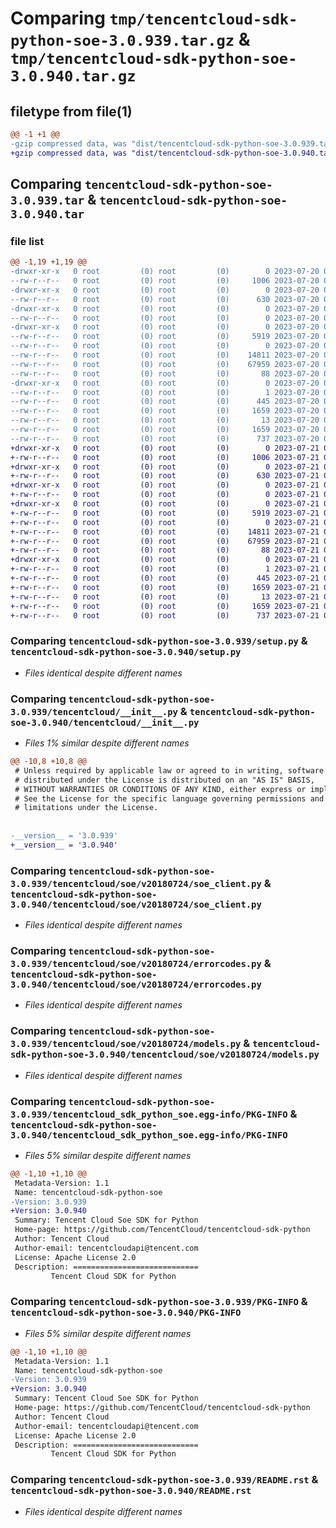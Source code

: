 # Comparing `tmp/tencentcloud-sdk-python-soe-3.0.939.tar.gz` & `tmp/tencentcloud-sdk-python-soe-3.0.940.tar.gz`

## filetype from file(1)

```diff
@@ -1 +1 @@
-gzip compressed data, was "dist/tencentcloud-sdk-python-soe-3.0.939.tar", last modified: Thu Jul 20 00:30:23 2023, max compression
+gzip compressed data, was "dist/tencentcloud-sdk-python-soe-3.0.940.tar", last modified: Fri Jul 21 00:48:43 2023, max compression
```

## Comparing `tencentcloud-sdk-python-soe-3.0.939.tar` & `tencentcloud-sdk-python-soe-3.0.940.tar`

### file list

```diff
@@ -1,19 +1,19 @@
-drwxr-xr-x   0 root         (0) root         (0)        0 2023-07-20 00:30:23.000000 tencentcloud-sdk-python-soe-3.0.939/
--rw-r--r--   0 root         (0) root         (0)     1006 2023-07-20 00:30:23.000000 tencentcloud-sdk-python-soe-3.0.939/setup.py
-drwxr-xr-x   0 root         (0) root         (0)        0 2023-07-20 00:30:23.000000 tencentcloud-sdk-python-soe-3.0.939/tencentcloud/
--rw-r--r--   0 root         (0) root         (0)      630 2023-07-20 00:30:23.000000 tencentcloud-sdk-python-soe-3.0.939/tencentcloud/__init__.py
-drwxr-xr-x   0 root         (0) root         (0)        0 2023-07-20 00:30:23.000000 tencentcloud-sdk-python-soe-3.0.939/tencentcloud/soe/
--rw-r--r--   0 root         (0) root         (0)        0 2023-07-20 00:30:23.000000 tencentcloud-sdk-python-soe-3.0.939/tencentcloud/soe/__init__.py
-drwxr-xr-x   0 root         (0) root         (0)        0 2023-07-20 00:30:23.000000 tencentcloud-sdk-python-soe-3.0.939/tencentcloud/soe/v20180724/
--rw-r--r--   0 root         (0) root         (0)     5919 2023-07-20 00:30:23.000000 tencentcloud-sdk-python-soe-3.0.939/tencentcloud/soe/v20180724/soe_client.py
--rw-r--r--   0 root         (0) root         (0)        0 2023-07-20 00:30:23.000000 tencentcloud-sdk-python-soe-3.0.939/tencentcloud/soe/v20180724/__init__.py
--rw-r--r--   0 root         (0) root         (0)    14811 2023-07-20 00:30:23.000000 tencentcloud-sdk-python-soe-3.0.939/tencentcloud/soe/v20180724/errorcodes.py
--rw-r--r--   0 root         (0) root         (0)    67959 2023-07-20 00:30:23.000000 tencentcloud-sdk-python-soe-3.0.939/tencentcloud/soe/v20180724/models.py
--rw-r--r--   0 root         (0) root         (0)       88 2023-07-20 00:30:23.000000 tencentcloud-sdk-python-soe-3.0.939/setup.cfg
-drwxr-xr-x   0 root         (0) root         (0)        0 2023-07-20 00:30:23.000000 tencentcloud-sdk-python-soe-3.0.939/tencentcloud_sdk_python_soe.egg-info/
--rw-r--r--   0 root         (0) root         (0)        1 2023-07-20 00:30:23.000000 tencentcloud-sdk-python-soe-3.0.939/tencentcloud_sdk_python_soe.egg-info/dependency_links.txt
--rw-r--r--   0 root         (0) root         (0)      445 2023-07-20 00:30:23.000000 tencentcloud-sdk-python-soe-3.0.939/tencentcloud_sdk_python_soe.egg-info/SOURCES.txt
--rw-r--r--   0 root         (0) root         (0)     1659 2023-07-20 00:30:23.000000 tencentcloud-sdk-python-soe-3.0.939/tencentcloud_sdk_python_soe.egg-info/PKG-INFO
--rw-r--r--   0 root         (0) root         (0)       13 2023-07-20 00:30:23.000000 tencentcloud-sdk-python-soe-3.0.939/tencentcloud_sdk_python_soe.egg-info/top_level.txt
--rw-r--r--   0 root         (0) root         (0)     1659 2023-07-20 00:30:23.000000 tencentcloud-sdk-python-soe-3.0.939/PKG-INFO
--rw-r--r--   0 root         (0) root         (0)      737 2023-07-20 00:30:23.000000 tencentcloud-sdk-python-soe-3.0.939/README.rst
+drwxr-xr-x   0 root         (0) root         (0)        0 2023-07-21 00:48:43.000000 tencentcloud-sdk-python-soe-3.0.940/
+-rw-r--r--   0 root         (0) root         (0)     1006 2023-07-21 00:48:43.000000 tencentcloud-sdk-python-soe-3.0.940/setup.py
+drwxr-xr-x   0 root         (0) root         (0)        0 2023-07-21 00:48:43.000000 tencentcloud-sdk-python-soe-3.0.940/tencentcloud/
+-rw-r--r--   0 root         (0) root         (0)      630 2023-07-21 00:48:43.000000 tencentcloud-sdk-python-soe-3.0.940/tencentcloud/__init__.py
+drwxr-xr-x   0 root         (0) root         (0)        0 2023-07-21 00:48:43.000000 tencentcloud-sdk-python-soe-3.0.940/tencentcloud/soe/
+-rw-r--r--   0 root         (0) root         (0)        0 2023-07-21 00:48:43.000000 tencentcloud-sdk-python-soe-3.0.940/tencentcloud/soe/__init__.py
+drwxr-xr-x   0 root         (0) root         (0)        0 2023-07-21 00:48:43.000000 tencentcloud-sdk-python-soe-3.0.940/tencentcloud/soe/v20180724/
+-rw-r--r--   0 root         (0) root         (0)     5919 2023-07-21 00:48:43.000000 tencentcloud-sdk-python-soe-3.0.940/tencentcloud/soe/v20180724/soe_client.py
+-rw-r--r--   0 root         (0) root         (0)        0 2023-07-21 00:48:43.000000 tencentcloud-sdk-python-soe-3.0.940/tencentcloud/soe/v20180724/__init__.py
+-rw-r--r--   0 root         (0) root         (0)    14811 2023-07-21 00:48:43.000000 tencentcloud-sdk-python-soe-3.0.940/tencentcloud/soe/v20180724/errorcodes.py
+-rw-r--r--   0 root         (0) root         (0)    67959 2023-07-21 00:48:43.000000 tencentcloud-sdk-python-soe-3.0.940/tencentcloud/soe/v20180724/models.py
+-rw-r--r--   0 root         (0) root         (0)       88 2023-07-21 00:48:43.000000 tencentcloud-sdk-python-soe-3.0.940/setup.cfg
+drwxr-xr-x   0 root         (0) root         (0)        0 2023-07-21 00:48:43.000000 tencentcloud-sdk-python-soe-3.0.940/tencentcloud_sdk_python_soe.egg-info/
+-rw-r--r--   0 root         (0) root         (0)        1 2023-07-21 00:48:43.000000 tencentcloud-sdk-python-soe-3.0.940/tencentcloud_sdk_python_soe.egg-info/dependency_links.txt
+-rw-r--r--   0 root         (0) root         (0)      445 2023-07-21 00:48:43.000000 tencentcloud-sdk-python-soe-3.0.940/tencentcloud_sdk_python_soe.egg-info/SOURCES.txt
+-rw-r--r--   0 root         (0) root         (0)     1659 2023-07-21 00:48:43.000000 tencentcloud-sdk-python-soe-3.0.940/tencentcloud_sdk_python_soe.egg-info/PKG-INFO
+-rw-r--r--   0 root         (0) root         (0)       13 2023-07-21 00:48:43.000000 tencentcloud-sdk-python-soe-3.0.940/tencentcloud_sdk_python_soe.egg-info/top_level.txt
+-rw-r--r--   0 root         (0) root         (0)     1659 2023-07-21 00:48:43.000000 tencentcloud-sdk-python-soe-3.0.940/PKG-INFO
+-rw-r--r--   0 root         (0) root         (0)      737 2023-07-21 00:48:43.000000 tencentcloud-sdk-python-soe-3.0.940/README.rst
```

### Comparing `tencentcloud-sdk-python-soe-3.0.939/setup.py` & `tencentcloud-sdk-python-soe-3.0.940/setup.py`

 * *Files identical despite different names*

### Comparing `tencentcloud-sdk-python-soe-3.0.939/tencentcloud/__init__.py` & `tencentcloud-sdk-python-soe-3.0.940/tencentcloud/__init__.py`

 * *Files 1% similar despite different names*

```diff
@@ -10,8 +10,8 @@
 # Unless required by applicable law or agreed to in writing, software
 # distributed under the License is distributed on an "AS IS" BASIS,
 # WITHOUT WARRANTIES OR CONDITIONS OF ANY KIND, either express or implied.
 # See the License for the specific language governing permissions and
 # limitations under the License.
 
 
-__version__ = '3.0.939'
+__version__ = '3.0.940'
```

### Comparing `tencentcloud-sdk-python-soe-3.0.939/tencentcloud/soe/v20180724/soe_client.py` & `tencentcloud-sdk-python-soe-3.0.940/tencentcloud/soe/v20180724/soe_client.py`

 * *Files identical despite different names*

### Comparing `tencentcloud-sdk-python-soe-3.0.939/tencentcloud/soe/v20180724/errorcodes.py` & `tencentcloud-sdk-python-soe-3.0.940/tencentcloud/soe/v20180724/errorcodes.py`

 * *Files identical despite different names*

### Comparing `tencentcloud-sdk-python-soe-3.0.939/tencentcloud/soe/v20180724/models.py` & `tencentcloud-sdk-python-soe-3.0.940/tencentcloud/soe/v20180724/models.py`

 * *Files identical despite different names*

### Comparing `tencentcloud-sdk-python-soe-3.0.939/tencentcloud_sdk_python_soe.egg-info/PKG-INFO` & `tencentcloud-sdk-python-soe-3.0.940/tencentcloud_sdk_python_soe.egg-info/PKG-INFO`

 * *Files 5% similar despite different names*

```diff
@@ -1,10 +1,10 @@
 Metadata-Version: 1.1
 Name: tencentcloud-sdk-python-soe
-Version: 3.0.939
+Version: 3.0.940
 Summary: Tencent Cloud Soe SDK for Python
 Home-page: https://github.com/TencentCloud/tencentcloud-sdk-python
 Author: Tencent Cloud
 Author-email: tencentcloudapi@tencent.com
 License: Apache License 2.0
 Description: ============================
         Tencent Cloud SDK for Python
```

### Comparing `tencentcloud-sdk-python-soe-3.0.939/PKG-INFO` & `tencentcloud-sdk-python-soe-3.0.940/PKG-INFO`

 * *Files 5% similar despite different names*

```diff
@@ -1,10 +1,10 @@
 Metadata-Version: 1.1
 Name: tencentcloud-sdk-python-soe
-Version: 3.0.939
+Version: 3.0.940
 Summary: Tencent Cloud Soe SDK for Python
 Home-page: https://github.com/TencentCloud/tencentcloud-sdk-python
 Author: Tencent Cloud
 Author-email: tencentcloudapi@tencent.com
 License: Apache License 2.0
 Description: ============================
         Tencent Cloud SDK for Python
```

### Comparing `tencentcloud-sdk-python-soe-3.0.939/README.rst` & `tencentcloud-sdk-python-soe-3.0.940/README.rst`

 * *Files identical despite different names*


